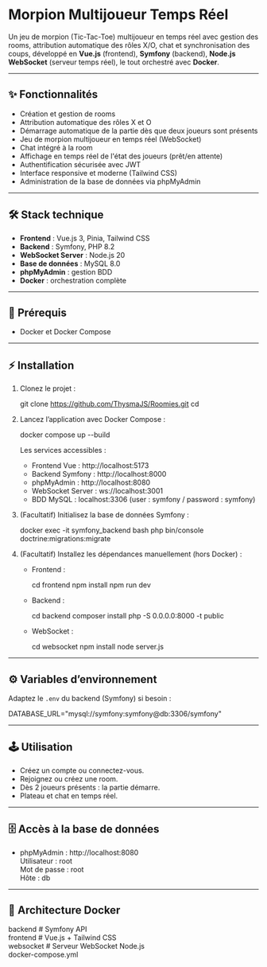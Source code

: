 # Morpion Multijoueur Temps Réel

Un jeu de morpion (Tic-Tac-Toe) multijoueur en temps réel avec gestion des rooms, attribution automatique des rôles X/O, chat et synchronisation des coups, développé en **Vue.js** (frontend), **Symfony** (backend), **Node.js WebSocket** (serveur temps réel), le tout orchestré avec **Docker**.

---

## ✨ Fonctionnalités

- Création et gestion de rooms
- Attribution automatique des rôles X et O
- Démarrage automatique de la partie dès que deux joueurs sont présents
- Jeu de morpion multijoueur en temps réel (WebSocket)
- Chat intégré à la room
- Affichage en temps réel de l'état des joueurs (prêt/en attente)
- Authentification sécurisée avec JWT
- Interface responsive et moderne (Tailwind CSS)
- Administration de la base de données via phpMyAdmin

---

## 🛠️ Stack technique

- **Frontend** : Vue.js 3, Pinia, Tailwind CSS
- **Backend** : Symfony, PHP 8.2
- **WebSocket Server** : Node.js 20
- **Base de données** : MySQL 8.0
- **phpMyAdmin** : gestion BDD
- **Docker** : orchestration complète

---

## 🚀 Prérequis

- Docker et Docker Compose

---

## ⚡ Installation

1. Clonez le projet :

   git clone <https://github.com/ThysmaJS/Roomies.git>
   cd <Roomies>

2. Lancez l’application avec Docker Compose :

   docker compose up --build

   Les services accessibles :

   - Frontend Vue : http://localhost:5173
   - Backend Symfony : http://localhost:8000
   - phpMyAdmin : http://localhost:8080
   - WebSocket Server : ws://localhost:3001
   - BDD MySQL : localhost:3306 (user : symfony / password : symfony)

3. (Facultatif) Initialisez la base de données Symfony :

   docker exec -it symfony_backend bash
   php bin/console doctrine:migrations:migrate

4. (Facultatif) Installez les dépendances manuellement (hors Docker) :

   - Frontend :

     cd frontend
     npm install
     npm run dev

   - Backend :

     cd backend
     composer install
     php -S 0.0.0.0:8000 -t public

   - WebSocket :

     cd websocket
     npm install
     node server.js

---

## ⚙️ Variables d’environnement

Adaptez le `.env` du backend (Symfony) si besoin :

DATABASE_URL="mysql://symfony:symfony@db:3306/symfony"

---

## 🕹️ Utilisation

- Créez un compte ou connectez-vous.
- Rejoignez ou créez une room.
- Dès 2 joueurs présents : la partie démarre.
- Plateau et chat en temps réel.

---

## 🗄️ Accès à la base de données

- phpMyAdmin : http://localhost:8080  
  Utilisateur : root  
  Mot de passe : root  
  Hôte : db

---

## 🐳 Architecture Docker

backend     # Symfony API  
frontend    # Vue.js + Tailwind CSS  
websocket   # Serveur WebSocket Node.js  
docker-compose.yml

